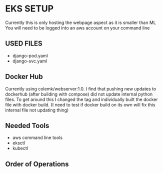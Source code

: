 # EKS SETUP

Currently this is only hosting the webpage aspect as it is smaller than ML
You will need to be logged into an aws account on your command line

## USED FILES
- django-pod.yaml
- django-svc.yaml

## Docker Hub

Currently using colemk/webserver:1.0. I find that pushing new updates to dockerhub (after building with compose) did not update internal python files. To get around this I changed the tag and individually built the docker file with docker build. (I need to test if docker build on its own will fix this internal file not updating thing)

## Needed Tools
- aws command line tools
- eksctl
- kubectl

## Order of Operations

